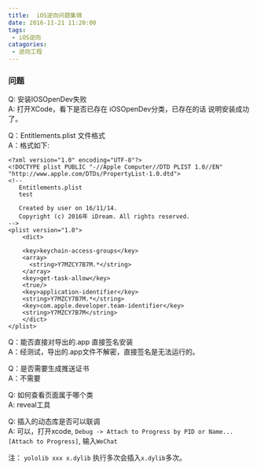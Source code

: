 ```yaml
---
title:  iOS逆向问题集锦
date: 2016-11-21 11:20:00
tags: 
 - iOS逆向
catagories: 
 - 逆向工程
---
```


### 问题
Q: 安装IOSOpenDev失败  
A: 打开XCode，看下是否已存在 iOSOpenDev分类，已存在的话 说明安装成功了。


Q：Entitlements.plist 文件格式  
A：格式如下:
```
<?xml version="1.0" encoding="UTF-8"?>
<!DOCTYPE plist PUBLIC "-//Apple Computer//DTD PLIST 1.0//EN" "http://www.apple.com/DTDs/PropertyList-1.0.dtd">
<!--
   Entitlements.plist
   test

   Created by user on 16/11/14.
   Copyright (c) 2016年 iDream. All rights reserved.
-->
<plist version="1.0">
    <dict>
    
    <key>keychain-access-groups</key>
    <array>
      <string>Y7MZCY7B7M.*</string>   
    </array>
    <key>get-task-allow</key>
    <true/>
    <key>application-identifier</key>
    <string>Y7MZCY7B7M.*</string>
    <key>com.apple.developer.team-identifier</key>
    <string>Y7MZCY7B7M</string>
    </dict>
</plist>
```


Q：能否直接对导出的.app 直接签名安装   
A：经测试，导出的.app文件不解密，直接签名是无法运行的。


Q：是否需要生成推送证书  
A：不需要

Q: 如何查看页面属于哪个类  
A: reveal工具

Q: 插入的动态库是否可以联调  
A: 可以，打开xcode, `Debug -> Attach to Progress by PID or Name...[Attach to Progress]`, 输入`WeChat`





注： `yololib xxx x.dylib` 执行多次会插入`x.dylib`多次。
